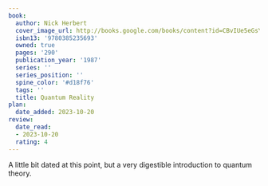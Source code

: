 ```yaml
---
book:
  author: Nick Herbert
  cover_image_url: http://books.google.com/books/content?id=CBvIUe5eGsYC&printsec=frontcover&img=1&zoom=1&edge=curl&source=gbs_api
  isbn13: '9780385235693'
  owned: true
  pages: '290'
  publication_year: '1987'
  series: ''
  series_position: ''
  spine_color: '#d18f76'
  tags: ''
  title: Quantum Reality
plan:
  date_added: 2023-10-20
review:
  date_read:
  - 2023-10-20
  rating: 4
---
```

A little bit dated at this point, but a very digestible introduction to quantum theory. 

